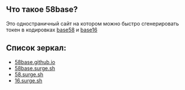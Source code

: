 ## Что такое 58base?

Это одностраничный сайт на котором можно быстро сгенерировать токен в кодировках [base58](https://ru.wikipedia.org/wiki/Base58) и [base16](https://ru.wikipedia.org/wiki/%D0%A8%D0%B5%D1%81%D1%82%D0%BD%D0%B0%D0%B4%D1%86%D0%B0%D1%82%D0%B5%D1%80%D0%B8%D1%87%D0%BD%D0%B0%D1%8F_%D1%81%D0%B8%D1%81%D1%82%D0%B5%D0%BC%D0%B0_%D1%81%D1%87%D0%B8%D1%81%D0%BB%D0%B5%D0%BD%D0%B8%D1%8F)

## Список зеркал:

- [58base.github.io](https://58base.github.io)
- [58base.surge.sh](https://58base.surge.sh)
- [58.surge.sh](https://58.surge.sh)
- [16.surge.sh](https://16.surge.sh)
